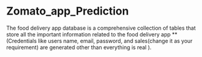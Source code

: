 # Zomato_app_Prediction
The food delivery app database is a comprehensive collection of tables that store all the important information related to the food delivery app **(Credentials like users name, email, password, and sales(change it as your requirement) are generated other than everything is real ).
